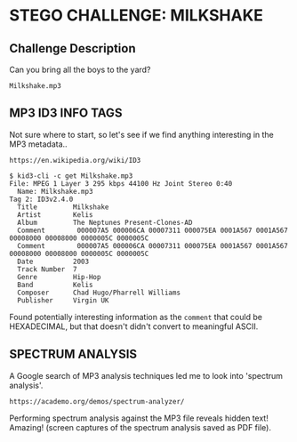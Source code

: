 # STEGO CHALLENGE: MILKSHAKE

## Challenge Description
Can you bring all the boys to the yard?

```
Milkshake.mp3
```

## MP3 ID3 INFO TAGS

Not sure where to start, so let's see if we find anything interesting in the MP3
metadata..

```
https://en.wikipedia.org/wiki/ID3
```

```
$ kid3-cli -c get Milkshake.mp3 
File: MPEG 1 Layer 3 295 kbps 44100 Hz Joint Stereo 0:40
  Name: Milkshake.mp3
Tag 2: ID3v2.4.0
  Title         Milkshake
  Artist        Kelis
  Album         The Neptunes Present-Clones-AD
  Comment        000007A5 000006CA 00007311 000075EA 0001A567 0001A567 00008000 00008000 0000005C 0000005C
  Comment        000007A5 000006CA 00007311 000075EA 0001A567 0001A567 00008000 00008000 0000005C 0000005C
  Date          2003
  Track Number  7
  Genre         Hip-Hop
  Band          Kelis
  Composer      Chad Hugo/Pharrell Williams
  Publisher     Virgin UK
```

Found potentially interesting information as the `comment` that could be
HEXADECIMAL, but that doesn't didn't convert to meaningful ASCII.

## SPECTRUM ANALYSIS

A Google search of MP3 analysis techniques led me to look into 'spectrum analysis'.

```
https://academo.org/demos/spectrum-analyzer/
```

Performing spectrum analysis against the MP3 file reveals hidden text! Amazing!
(screen captures of the spectrum analysis saved as PDF file).

